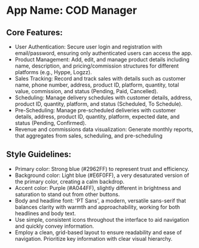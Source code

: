 # **App Name**: COD Manager

## Core Features:

- User Authentication: Secure user login and registration with email/password, ensuring only authenticated users can access the app.
- Product Management: Add, edit, and manage product details including name, description, and pricing/commission structures for different platforms (e.g., Hyppe, Logzz).
- Sales Tracking: Record and track sales with details such as customer name, phone number, address, product ID, platform, quantity, total value, commission, and status (Pending, Paid, Cancelled).
- Scheduling: Manage delivery schedules with customer details, address, product ID, quantity, platform, and status (Scheduled, To Schedule).
- Pre-Scheduling: Manage pre-scheduled deliveries with customer details, address, product ID, quantity, platform, expected date, and status (Pending, Confirmed).
- Revenue and commissions data visualization: Generate monthly reports, that aggregates from sales, scheduling, and pre-scheduling

## Style Guidelines:

- Primary color: Strong blue (#2962FF) to represent trust and efficiency.
- Background color: Light blue (#E6F0FF), a very desaturated version of the primary color, creating a calm backdrop.
- Accent color: Purple (#A044FF), slightly different in brightness and saturation to stand out from other buttons.
- Body and headline font: 'PT Sans', a modern, versatile sans-serif that balances clarity with warmth and approachability, working for both headlines and body text.
- Use simple, consistent icons throughout the interface to aid navigation and quickly convey information.
- Employ a clean, grid-based layout to ensure readability and ease of navigation. Prioritize key information with clear visual hierarchy.